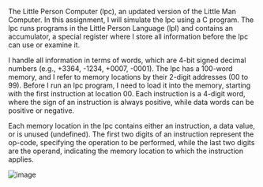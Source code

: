 The Little Person Computer (lpc), an updated version of the Little Man Computer. In this assignment, I will simulate the lpc using a C program. The lpc runs programs in the Little Person Language (lpl) and contains an accumulator, a special register where I store all information before the lpc can use or examine it.

I handle all information in terms of words, which are 4-bit signed decimal numbers (e.g., +3364, -1234, +0007, -0001). The lpc has a 100-word memory, and I refer to memory locations by their 2-digit addresses (00 to 99). Before I run an lpc program, I need to load it into the memory, starting with the first instruction at location 00. Each instruction is a 4-digit word, where the sign of an instruction is always positive, while data words can be positive or negative.

Each memory location in the lpc contains either an instruction, a data value, or is unused (undefined). The first two digits of an instruction represent the op-code, specifying the operation to be performed, while the last two digits are the operand, indicating the memory location to which the instruction applies.


![image](https://github.com/user-attachments/assets/0734c088-193c-42cc-9f58-1f39086603f2)
